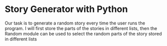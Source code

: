 # Story Generator with Python

Our task is to generate a random story every time the user runs the program. I will first store the parts of the stories in different lists, then the Random module can be used to select the random parts of the story stored in different lists
